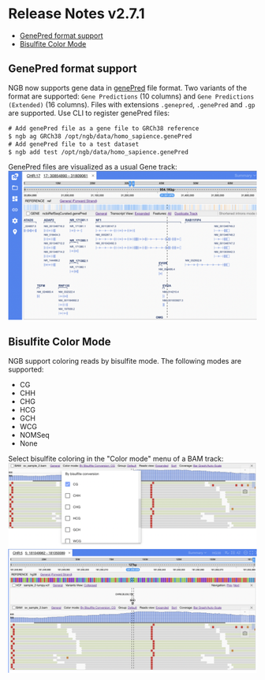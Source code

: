 # Release Notes v2.7.1

- [GenePred format support](#genepred-format-support)
- [Bisulfite Color Mode](#bisulfite-color-mode)

## GenePred format support

NGB now supports gene data in [genePred](http://genome.ucsc.edu/FAQ/FAQformat#format9) file format. 
Two variants of the format are supported: `Gene Predictions` (10 columns) and `Gene Predictions (Extended)` (16 columns). 
Files with extensions `.genepred`, `.genePred` and `.gp` are supported. Use CLI to register genePred files:
```
# Add genePred file as a gene file to GRCh38 reference
$ ngb ag GRCh38 /opt/ngb/data/homo_sapience.genePred
# Add genePred file to a test dataset
$ ngb add test /opt/ngb/data/homo_sapience.genePred
```
GenePred files are visualized as a usual Gene track:
![ReleaseNotes_2.7.1](images/RN_GenePred_1.png)

## Bisulfite Color Mode

NGB support coloring reads by bisulfite mode. The following modes are supported:
- CG
- CHH
- CHG
- HCG
- GCH
- WCG
- NOMSeq
- None

Select bisulfite coloring in the "Color mode" menu of a BAM track:
![ReleaseNotes_2.7.1](images/RN_Bisulfite_1.png)
![ReleaseNotes_2.7.1](images/RN_Bisulfite_2.png)